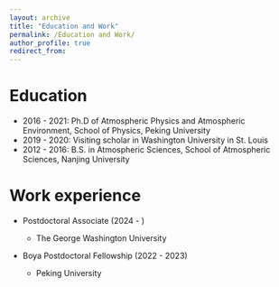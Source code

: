 ```yaml
---
layout: archive
title: "Education and Work"
permalink: /Education and Work/
author_profile: true
redirect_from:
---
```


Education
======
* 2016 - 2021: Ph.D of Atmospheric Physics and Atmospheric Environment, School of Physics, Peking University
* 2019 - 2020: Visiting scholar in Washington University in St. Louis 
* 2012 - 2016: B.S. in Atmospheric Sciences, School of Atmospheric Sciences, Nanjing University

Work experience
======
* Postdoctoral Associate (2024 - )
  * The George Washington University

* Boya Postdoctoral Fellowship (2022 - 2023)
  * Peking University
